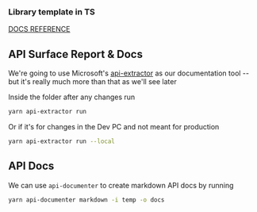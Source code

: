 ### Library template in TS

[DOCS REFERENCE](./docs/index.md)

## API Surface Report & Docs

We're going to use Microsoft's [api-extractor](https://api-extractor.com/) as our
documentation tool -- but it's really much more than that as we'll see later


Inside the folder after any changes run

```sh
yarn api-extractor run 
```

Or if it's for changes in the Dev PC and not meant for production

```sh
yarn api-extractor run --local
```


## API Docs

We can use `api-documenter` to create markdown API docs by running

```sh
yarn api-documenter markdown -i temp -o docs
```